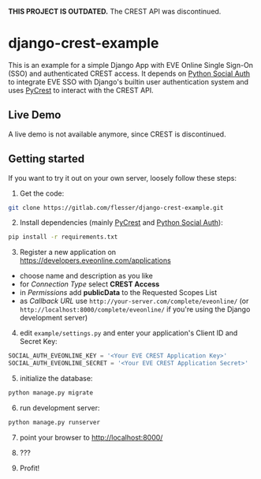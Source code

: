 **THIS PROJECT IS OUTDATED.** The CREST API was discontinued.

# django-crest-example
This is an example for a simple Django App with EVE Online Single Sign-On (SSO) and authenticated CREST access.
It depends on [Python Social Auth](http://psa.matiasaguirre.net/) to integrate EVE SSO with Django's builtin user authentication system and uses [PyCrest](https://forums.eveonline.com/default.aspx?g=posts&t=398676) to interact with the CREST API.

## Live Demo
A live demo is not available anymore, since CREST is discontinued.

## Getting started
If you want to try it out on your own server, loosely follow these steps:

1. Get the code:
  ```bash
  git clone https://gitlab.com/flesser/django-crest-example.git
  ```

2. Install dependencies (mainly [PyCrest](https://github.com/Dreae/PyCrest) and [Python Social Auth](https://github.com/omab/python-social-auth)):
  ```bash
  pip install -r requirements.txt
  ```

3. Register a new application on https://developers.eveonline.com/applications
  - choose name and description as you like
  - for *Connection Type* select **CREST Access**
  - in *Permissions* add **publicData** to the Requested Scopes List
  - as *Callback URL* use `http://your-server.com/complete/eveonline/` (or `http://localhost:8000/complete/eveonline/` if you're using the Django development server)

4. edit `example/settings.py` and enter your application's Client ID and Secret Key:
  ```python
  SOCIAL_AUTH_EVEONLINE_KEY = '<Your EVE CREST Application Key>'
  SOCIAL_AUTH_EVEONLINE_SECRET = '<Your EVE CREST Application Secret>'
  ```

5. initialize the database:
  ```bash
  python manage.py migrate
  ```

6. run development server:
  ```bash
  python manage.py runserver
  ```

7. point your browser to [http://localhost:8000/](http://localhost:8000/)

8. ???

9. Profit!
